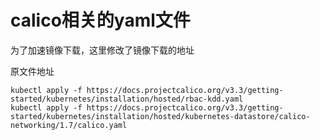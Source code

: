 # calico相关的yaml文件

为了加速镜像下载，这里修改了镜像下载的地址

原文件地址
```
kubectl apply -f https://docs.projectcalico.org/v3.3/getting-started/kubernetes/installation/hosted/rbac-kdd.yaml
kubectl apply -f https://docs.projectcalico.org/v3.3/getting-started/kubernetes/installation/hosted/kubernetes-datastore/calico-networking/1.7/calico.yaml
```